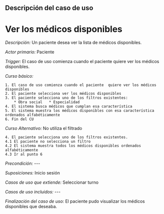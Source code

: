 ## Descripción del caso de uso
# **Ver los médicos disponibles**

_Descripción:_ Un paciente desea ver la lista de médicos disponibles.

_Actor primario:_ Paciente

_Trigger:_ El caso de uso comienza cuando el paciente  quiere ver los médicos disponibles.

_Curso básico:_

    1. El caso de uso comienza cuando el paciente  quiere ver los médicos disponibles
    2. El paciente selecciona ver los médicos disponibles
    3. El paciente selecciona uno de los filtros existentes:
        * Obra social   * Especialidad
    4. El sistema busca médicos que cumplan esa característica
    5. El sistema muestra los médicos disponibles con esa característica ordenados alfabéticamente
    6. Fin del CU

_Curso Alternativo:_ No utiliza el filtrado

    4. El paciente selecciona uno de los filtros existentes.
    4.1 El paciente no selecciona un filtro
    4.2 El sistema muestra todos los médicos disponibles ordenados alfabéticamente
    4.3 Ir al punto 6



_Precondición:_ ---

_Suposiciones:_ Inicio sesión

_Casos de uso que extiende:_ Seleccionar turno

_Casos de uso incluidos:_ ---

_Finalización del caso de uso:_ El paciente pudo visualizar los médicos disponibles que deseaba.
